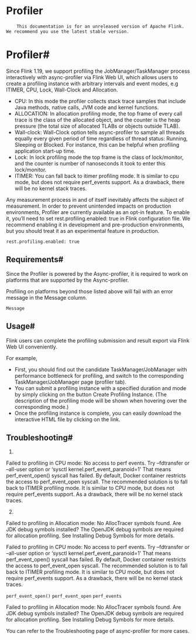 # Profiler


> 
        This documentation is for an unreleased version of Apache Flink. We recommend you use the latest stable version.
    


# Profiler#


Since Flink 1.19, we support profiling the JobManager/TaskManager process interactively with async-profiler via Flink Web UI, which allows users to create a profiling instance with arbitrary intervals and event modes, e.g ITIMER, CPU, Lock, Wall-Clock and Allocation.

* CPU: In this mode the profiler collects stack trace samples that include Java methods, native calls, JVM code and kernel functions.
* ALLOCATION: In allocation profiling mode, the top frame of every call trace is the class of the allocated object, and the counter is the heap pressure (the total size of allocated TLABs or objects outside TLAB).
* Wall-clock: Wall-Clock option tells async-profiler to sample all threads equally every given period of time regardless of thread status: Running, Sleeping or Blocked. For instance, this can be helpful when profiling application start-up time.
* Lock: In lock profiling mode the top frame is the class of lock/monitor, and the counter is number of nanoseconds it took to enter this lock/monitor.
* ITIMER: You can fall back to itimer profiling mode. It is similar to cpu mode, but does not require perf_events support. As a drawback, there will be no kernel stack traces.

> 
  Any measurement process in and of itself inevitably affects the subject of measurement. In order to prevent unintended impacts on production environments, Profiler are currently available as an opt-in feature. To enable it, you’ll need to set rest.profiling.enabled: true in Flink configuration file. We recommend enabling it in development and pre-production environments, but you should treat it as an experimental feature in production.


`rest.profiling.enabled: true`

## Requirements#


Since the Profiler is powered by the Async-profiler, it is required to work on platforms that are supported by the Async-profiler.


Profiling on platforms beyond those listed above will fail with an error message in the Message column.

`Message`

## Usage#


Flink users can complete the profiling submission and result export via Flink Web UI conveniently.


For example,

* First, you should find out the candidate TaskManager/JobManager with performance bottleneck for profiling, and switch to the corresponding TaskManager/JobManager page (profiler tab).
* You can submit a profiling instance with a specified duration and mode by simply clicking on the button Create Profiling Instance. (The description of the profiling mode will be shown when hovering over the corresponding mode.)
* Once the profiling instance is complete, you can easily download the interactive HTML file by clicking on the link.

## Troubleshooting#

1. 
Failed to profiling in CPU mode: No access to perf events. Try –fdtransfer or –all-user option or ‘sysctl kernel.perf_event_paranoid=1’ 
That means perf_event_open() syscall has failed. By default, Docker container restricts the access to perf_event_open syscall. The recommended solution is to fall back to ITIMER profiling mode. It is similar to CPU mode, but does not require perf_events support. As a drawback, there will be no kernel stack traces.

2. 
Failed to profiling in Allocation mode: No AllocTracer symbols found. Are JDK debug symbols installed? 
The OpenJDK debug symbols are required for allocation profiling. See Installing Debug Symbols for more details.


Failed to profiling in CPU mode: No access to perf events. Try –fdtransfer or –all-user option or ‘sysctl kernel.perf_event_paranoid=1’ 
That means perf_event_open() syscall has failed. By default, Docker container restricts the access to perf_event_open syscall. The recommended solution is to fall back to ITIMER profiling mode. It is similar to CPU mode, but does not require perf_events support. As a drawback, there will be no kernel stack traces.

`perf_event_open()`
`perf_event_open`
`perf_events`

Failed to profiling in Allocation mode: No AllocTracer symbols found. Are JDK debug symbols installed? 
The OpenJDK debug symbols are required for allocation profiling. See Installing Debug Symbols for more details.


> 
  You can refer to the Troubleshooting page of async-profiler for more cases.

